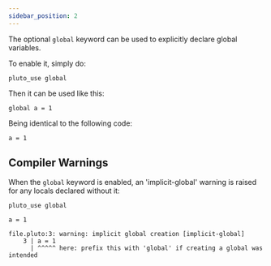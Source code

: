 ```yaml
---
sidebar_position: 2
---
```


The optional `global` keyword can be used to explicitly declare global variables.

To enable it, simply do:
```pluto
pluto_use global
```

Then it can be used like this:
```pluto
global a = 1
```

Being identical to the following code:
```pluto
a = 1
```

## Compiler Warnings

When the `global` keyword is enabled, an 'implicit-global' warning is raised for any locals declared without it:

```pluto showLineNumbers
pluto_use global

a = 1
```
```
file.pluto:3: warning: implicit global creation [implicit-global]
    3 | a = 1
      | ^^^^^ here: prefix this with 'global' if creating a global was intended
```